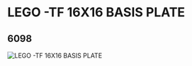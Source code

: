 # LEGO -TF 16X16 BASIS PLATE
## 6098
![LEGO -TF 16X16 BASIS PLATE](https://lc-www-live-s.legocdn.com/media/bricks/5/2/609828.jpg)